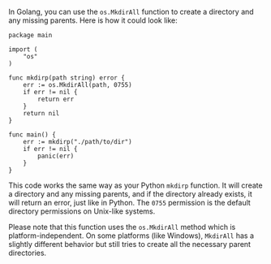In Golang, you can use the `os.MkdirAll` function to create a directory and any missing parents. Here is how it could look like:

```golang
package main

import (
	"os"
)

func mkdirp(path string) error {
	err := os.MkdirAll(path, 0755)
	if err != nil {
		return err
	}
	return nil
}

func main() {
	err := mkdirp("./path/to/dir")
	if err != nil {
		panic(err)
	}
}
```
This code works the same way as your Python `mkdirp` function. It will create a directory and any missing parents, and if the directory already exists, it will return an error, just like in Python. The `0755` permission is the default directory permissions on Unix-like systems.

Please note that this function uses the `os.MkdirAll` method which is platform-independent. On some platforms (like Windows), `MkdirAll` has a slightly different behavior but still tries to create all the necessary parent directories.
